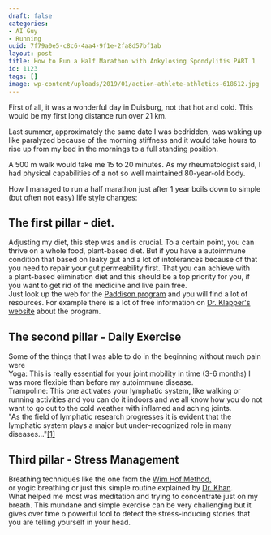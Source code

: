 ```yaml
---
draft: false
categories:
- AI Guy
- Running
uuid: 7f79a0e5-c8c6-4aa4-9f1e-2fa8d57bf1ab
layout: post
title: How to Run a Half Marathon with Ankylosing Spondylitis PART 1
id: 1123
tags: []
image: wp-content/uploads/2019/01/action-athlete-athletics-618612.jpg
---
```


First of all, it was a wonderful day in Duisburg, not that hot and cold. This would be my first long distance run over 21 km.   
  
Last summer, approximately the same date I was bedridden, was waking up like paralyzed because of the morning stiffness and it would take hours to rise up from my bed in the mornings to a full standing position.  
  
A 500 m walk would take me 15 to 20 minutes. As my rheumatologist said, I had physical capabilities of a not so well maintained 80-year-old body.

How I managed to run a half marathon just after 1 year boils down to simple (but often not easy) life style changes:

## The first pillar - diet.

Adjusting my diet, this step was and is crucial. To a certain point, you can thrive on a whole food, plant-based diet. But if you have a autoimmune condition that based on leaky gut and a lot of intolerances because of that you need to repair your gut permeability first. That you can achieve with  
a plant-based elimination diet and this should be a top priority for you, if you want to get rid of the medicine and live pain free.   
Just look up the web for the [Paddison program](https://www.paddisonprogram.com/) and you will find a lot of resources. For example there is a lot of free information on [Dr. Klapper's website](https://www.doctorklaper.com) about the program.

## The second pillar - Daily Exercise

Some of the things that I was able to do in the beginning without much pain were  
Yoga: This is really essential&nbsp;for your joint mobility in time (3-6 months) I was more flexible than before my autoimmune disease.   
Trampoline: This one activates your lymphatic system, like walking or running activities and you can do it indoors and we all know how you do not want to go out to the cold weather with inflamed and aching joints.  
"As the field of lymphatic research progresses it is evident that the lymphatic system plays a major but under-recognized role in many diseases..."[[1]](https://www.ncbi.nlm.nih.gov/pmc/articles/PMC4397133/)

## Third pillar - Stress Management

Breathing techniques like the one from the [Wim Hof Method,](https://www.wimhofmethod.com/)  
or yogic breathing or just this simple routine explained by [Dr. Khan](https://www.youtube.com/watch?v=mZES4JiVsLM).  
What helped me most was meditation and trying to concentrate just on my breath. This mundane and simple exercise can be very challenging but it gives over time o powerful tool to detect the stress-inducing stories that you are telling yourself in your head.

